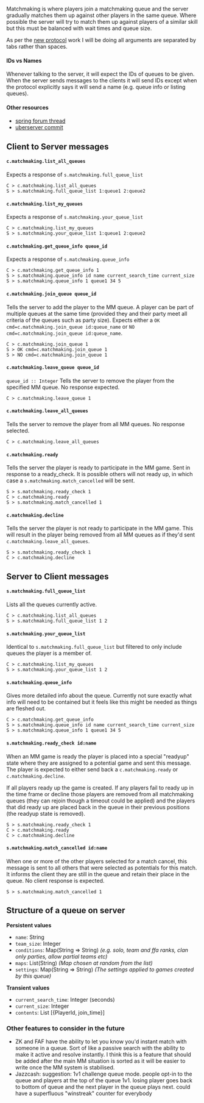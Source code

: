 Matchmaking is where players join a matchmaking queue and the server gradually matches them up against other players in the same queue. Where possible the server will try to match them up against players of a similar skill but this must be balanced with wait times and queue size.

As per the [new protocol](/documents/new_protocol) work I will be doing all arguments are separated by tabs rather than spaces.

#### IDs vs Names
Whenever talking to the server, it will expect the IDs of queues to be given. When the server sends messages to the clients it will send IDs except when the protocol explicitly says it will send a name (e.g. queue info or listing queues).

#### Other resources
- [spring forum thread](https://springrts.com/phpbb/viewtopic.php?f=71&t=33072)
- [uberserver commit](https://github.com/spring/uberserver/compare/master...gajop:master)

## Client to Server messages
#### `c.matchmaking.list_all_queues`
Expects a response of `s.matchmaking.full_queue_list`
```
C > c.matchmaking.list_all_queues
S > s.matchmaking.full_queue_list 1:queue1 2:queue2
```

#### `c.matchmaking.list_my_queues`
Expects a response of `s.matchmaking.your_queue_list`
```
C > c.matchmaking.list_my_queues
S > s.matchmaking.your_queue_list 1:queue1 2:queue2
```

#### `c.matchmaking.get_queue_info queue_id`
Expects a response of `s.matchmaking.queue_info`
```
C > c.matchmaking.get_queue_info 1
S > s.matchmaking.queue_info id name current_search_time current_size
S > s.matchmaking.queue_info 1 queue1 34 5
```

#### `c.matchmaking.join_queue queue_id`
Tells the server to add the player to the MM queue. A player can be part of multiple queues at the same time (provided they and their party meet all criteria of the queues such as party size). Expects either a `OK cmd=c.matchmaking.join_queue id:queue_name` or `NO cmd=c.matchmaking.join_queue id:queue_name`.
```
C > c.matchmaking.join_queue 1
S > OK cmd=c.matchmaking.join_queue 1
S > NO cmd=c.matchmaking.join_queue 1
```

#### `c.matchmaking.leave_queue queue_id`
```queue_id :: Integer```
Tells the server to remove the player from the specified MM queue. No response expected.
```
C > c.matchmaking.leave_queue 1
```

#### `c.matchmaking.leave_all_queues`
Tells the server to remove the player from all MM queues. No response selected.
```
C > c.matchmaking.leave_all_queues
```

#### `c.matchmaking.ready`
Tells the server the player is ready to participate in the MM game. Sent in response to a ready_check. It is possible others will not ready up, in which case a `s.matchmaking.match_cancelled` will be sent.
```
S > s.matchmaking.ready_check 1
C > c.matchmaking.ready
S > s.matchmaking.match_cancelled 1
```

#### `c.matchmaking.decline`
Tells the server the player is not ready to participate in the MM game. This will result in the player being removed from all MM queues as if they'd sent `c.matchmaking.leave_all_queues`.
```
S > s.matchmaking.ready_check 1
C > c.matchmaking.decline
```

## Server to Client messages
#### `s.matchmaking.full_queue_list`
Lists all the queues currently active.
```
C > c.matchmaking.list_all_queues
S > s.matchmaking.full_queue_list 1 2
```

#### `s.matchmaking.your_queue_list`
Identical to `s.matchmaking.full_queue_list` but filtered to only include queues the player is a member of.
```
C > c.matchmaking.list_my_queues
S > s.matchmaking.your_queue_list 1 2
```

#### `s.matchmaking.queue_info`
Gives more detailed info about the queue. Currently not sure exactly what info will need to be contained but it feels like this might be needed as things are fleshed out.
```
C > c.matchmaking.get_queue_info
S > s.matchmaking.queue_info id name current_search_time current_size
S > s.matchmaking.queue_info 1 queue1 34 5
```

#### `s.matchmaking.ready_check id:name`
When an MM game is ready the player is placed into a special "readyup" state where they are assigned to a potential game and sent this message. The player is expected to either send back a `c.matchmaking.ready` or `c.matchmaking.decline`.

If all players ready up the game is created. If any players fail to ready up in the time frame or decline those players are removed from all matchmaking queues (they can rejoin though a timeout could be applied) and the players that did ready up are placed back in the queue in their previous positions (the readyup state is removed).
```
S > s.matchmaking.ready_check 1
C > c.matchmaking.ready
C > c.matchmaking.decline
```

#### `s.matchmaking.match_cancelled id:name`
When one or more of the other players selected for a match cancel, this message is sent to all others that were selected as potentials for this match. It informs the client they are still in the queue and retain their place in the queue. No client response is expected.
```
S > s.matchmaking.match_cancelled 1
```

## Structure of a queue on server
**Persistent values**
- `name`: String
- `team_size`: Integer
- `conditions`: Map(String => String) *(e.g. solo, team and ffa ranks, clan only parties, allow partial teams etc)*
- `maps`: List(String) *(Map chosen at random from the list)*
- `settings`: Map(String => String) *(The settings applied to games created by this queue)*

**Transient values**
- `current_search_time`: Integer (seconds)
- `current_size`: Integer
- `contents`: List [{PlayerId, join_time}]

### Other features to consider in the future
- ZK and FAF have the ability to let you know you'd instant match with someone in a queue. Sort of like a passive search with the ability to make it active and resolve instantly. I think this is a feature that should be added after the main MM situation is sorted as it will be easier to write once the MM system is stabilised.
- Jazzcash: suggestion: 1v1 challenge queue mode. people opt-in to the queue and players at the top of the queue 1v1. losing player goes back to bottom of queue and the next player in the queue plays next. could have a superfluous "winstreak" counter for everybody
